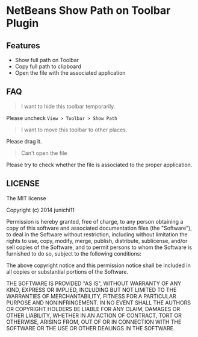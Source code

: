 # NetBeans Show Path on Toolbar Plugin

## Features

- Show full path on Toolbar
- Copy full path to clipboard
- Open the file with the associated application

## FAQ

> I want to hide this toolbar temporarily.

Please uncheck `View > Toolbar > Show Path`

> I want to move this toolbar to other places.

Please drag it.

> Can't open the file

Please try to check whether the file is associated to the proper application.

## LICENSE

The MIT license

Copyright (c) 2014 junichi11

Permission is hereby granted, free of charge, to any person
obtaining a copy of this software and associated documentation
files (the "Software"), to deal in the Software without
restriction, including without limitation the rights to use,
copy, modify, merge, publish, distribute, sublicense, and/or sell
copies of the Software, and to permit persons to whom the
Software is furnished to do so, subject to the following
conditions:

The above copyright notice and this permission notice shall be
included in all copies or substantial portions of the Software.

THE SOFTWARE IS PROVIDED "AS IS", WITHOUT WARRANTY OF ANY KIND,
EXPRESS OR IMPLIED, INCLUDING BUT NOT LIMITED TO THE WARRANTIES
OF MERCHANTABILITY, FITNESS FOR A PARTICULAR PURPOSE AND
NONINFRINGEMENT. IN NO EVENT SHALL THE AUTHORS OR COPYRIGHT
HOLDERS BE LIABLE FOR ANY CLAIM, DAMAGES OR OTHER LIABILITY,
WHETHER IN AN ACTION OF CONTRACT, TORT OR OTHERWISE, ARISING
FROM, OUT OF OR IN CONNECTION WITH THE SOFTWARE OR THE USE OR
OTHER DEALINGS IN THE SOFTWARE.